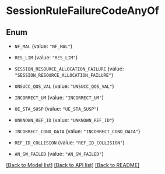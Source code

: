 # SessionRuleFailureCodeAnyOf

## Enum


* `NF_MAL` (value: `"NF_MAL"`)

* `RES_LIM` (value: `"RES_LIM"`)

* `SESSION_RESOURCE_ALLOCATION_FAILURE` (value: `"SESSION_RESOURCE_ALLOCATION_FAILURE"`)

* `UNSUCC_QOS_VAL` (value: `"UNSUCC_QOS_VAL"`)

* `INCORRECT_UM` (value: `"INCORRECT_UM"`)

* `UE_STA_SUSP` (value: `"UE_STA_SUSP"`)

* `UNKNOWN_REF_ID` (value: `"UNKNOWN_REF_ID"`)

* `INCORRECT_COND_DATA` (value: `"INCORRECT_COND_DATA"`)

* `REF_ID_COLLISION` (value: `"REF_ID_COLLISION"`)

* `AN_GW_FAILED` (value: `"AN_GW_FAILED"`)


[[Back to Model list]](../README.md#documentation-for-models) [[Back to API list]](../README.md#documentation-for-api-endpoints) [[Back to README]](../README.md)


